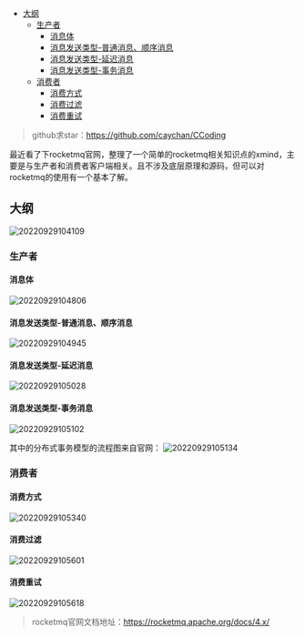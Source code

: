 - [大纲](#大纲)
  - [生产者](#生产者)
    - [消息体](#消息体)
    - [消息发送类型-普通消息、顺序消息](#消息发送类型-普通消息顺序消息)
    - [消息发送类型-延迟消息](#消息发送类型-延迟消息)
    - [消息发送类型-事务消息](#消息发送类型-事务消息)
  - [消费者](#消费者)
    - [消费方式](#消费方式)
    - [消费过滤](#消费过滤)
    - [消费重试](#消费重试)

> github求star：https://github.com/caychan/CCoding

最近看了下rocketmq官网，整理了一个简单的rocketmq相关知识点的xmind，主要是与生产者和消费者客户端相关。且不涉及底层原理和源码，但可以对rocketmq的使用有一个基本了解。

## 大纲
![20220929104109](https://caychan.oss-cn-beijing.aliyuncs.com/blog/87befe1db6a12d9442caa1f6ab4c68f5.png)


### 生产者
#### 消息体
![20220929104806](https://caychan.oss-cn-beijing.aliyuncs.com/blog/11c678b58ea3678128fe2056e56bf2bb.png)

#### 消息发送类型-普通消息、顺序消息
![20220929104945](https://caychan.oss-cn-beijing.aliyuncs.com/blog/a643bbe4747d00189c0870c0eca0b75a.png)

#### 消息发送类型-延迟消息
![20220929105028](https://caychan.oss-cn-beijing.aliyuncs.com/blog/c10aff240ad64ec564ddb7b7333bf13c.png)

#### 消息发送类型-事务消息
![20220929105102](https://caychan.oss-cn-beijing.aliyuncs.com/blog/8dc1dc7e3c595f4f31781a9b1f8d3d05.png)

其中的分布式事务模型的流程图来自官网：
![20220929105134](https://caychan.oss-cn-beijing.aliyuncs.com/blog/0eb3dac4319103e8e6f5035b4457c312.png)



### 消费者
#### 消费方式
![20220929105340](https://caychan.oss-cn-beijing.aliyuncs.com/blog/d3dbc0de96549c5214aaaf16a17d36ba.png)

#### 消费过滤
![20220929105601](https://caychan.oss-cn-beijing.aliyuncs.com/blog/c4f6b8c0451d5cecd93f32077eeb01f2.png)

#### 消费重试
![20220929105618](https://caychan.oss-cn-beijing.aliyuncs.com/blog/aa6b7eac85e137e984c87cf1869a99b4.png)



> rocketmq官网文档地址：https://rocketmq.apache.org/docs/4.x/



